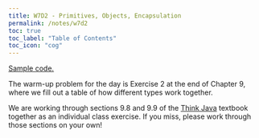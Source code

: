 ```yaml
---
title: W7D2 - Primitives, Objects, Encapsulation
permalink: /notes/w7d2
toc: true
toc_label: "Table of Contents"
toc_icon: "cog"
---
```


[Sample code.](https://github.com/alackles/CMSC-150-FT-23/tree/main/_pages/notes/w7)

The warm-up problem for the day is Exercise 2 at the end of Chapter 9, where we fill out a table of how different types work together.

We are working through sections 9.8 and 9.9 of the [Think Java](https://greenteapress.com/thinkjava7/thinkjava2.pdf) textbook together as an individual class exercise. If you miss, please work through those sections on your own! 